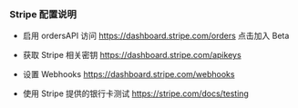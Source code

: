### Stripe 配置说明

- 启用 ordersAPI
  访问 https://dashboard.stripe.com/orders 点击加入 Beta

- 获取 Stripe 相关密钥
  https://dashboard.stripe.com/apikeys

- 设置 Webhooks
  https://dashboard.stripe.com/webhooks

- 使用 Stripe 提供的银行卡测试
  https://stripe.com/docs/testing

